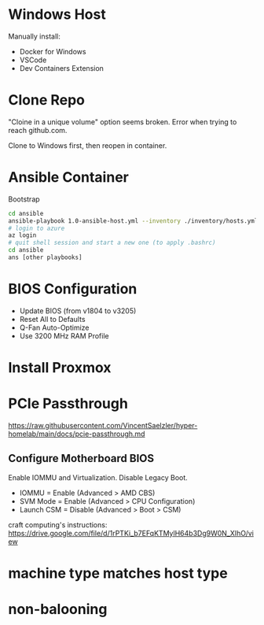 # Windows Host
Manually install:
- Docker for Windows
- VSCode
- Dev Containers Extension

# Clone Repo
"Cloine in a unique volume" option seems broken. Error when trying to reach github.com.

Clone to Windows first, then reopen in container.

# Ansible Container
Bootstrap
```sh
cd ansible
ansible-playbook 1.0-ansible-host.yml --inventory ./inventory/hosts.yml --ask-vault-pass
# login to azure
az login
# quit shell session and start a new one (to apply .bashrc)
cd ansible
ans [other playbooks]
```


# BIOS Configuration
- Update BIOS (from v1804 to v3205)
- Reset All to Defaults
- Q-Fan Auto-Optimize
- Use 3200 MHz RAM Profile

# Install Proxmox



# PCIe Passthrough
https://raw.githubusercontent.com/VincentSaelzler/hyper-homelab/main/docs/pcie-passthrough.md

## Configure Motherboard BIOS
Enable IOMMU and Virtualization. Disable Legacy Boot.
- IOMMU = Enable (Advanced > AMD CBS)
- SVM Mode = Enable (Advanced > CPU Configuration)
- Launch CSM = Disable (Advanced > Boot > CSM)

craft computing's instructions:
https://drive.google.com/file/d/1rPTKi_b7EFqKTMylH64b3Dg9W0N_XIhO/view



# machine type matches host type
# non-balooning